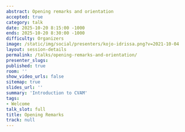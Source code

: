 ```yaml
---
abstract: Opening remarks and orientation
accepted: true
category: talk
date: 2025-10-20 8:15:00 -1000
ends: 2025-10-20 8:30:00 -1000
difficulty: Organizers
image: /static/img/social/presenters/kojo-idrissa.png?v=2021-10-04
layout: session-details
permalink: /talks/opening-remarks-and-orientation/
presenter_slugs:
published: true
room: ''
show_video_urls: false
sitemap: true
slides_url: ''
summary: 'Introduction to CVAM'
tags:
- Welcome
talk_slot: full
title: Opening Remarks
track: null
---
```

